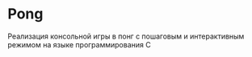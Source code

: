 # Pong
Реализация консольной игры в понг с пошаговым и интерактивным режимом на языке программирования С
